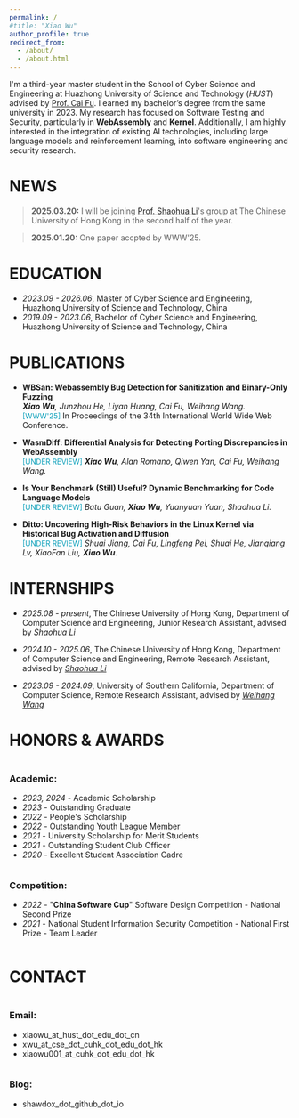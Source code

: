 ```yaml
---
permalink: /
#title: "Xiao Wu"
author_profile: true
redirect_from: 
  - /about/
  - /about.html
---
```

I'm a third-year master student in the School of Cyber Science and Engineering at Huazhong University of Science and Technology (*HUST*) advised by [Prof. Cai Fu](http://faculty.hust.edu.cn/fucai/zh_CN/index.htm). I earned my bachelor’s degree from the same university in 2023.
My research has focused on Software Testing and Security, particularly in **WebAssembly** and **Kernel**. Additionally, I am highly interested in the integration of existing AI technologies, including large language models and reinforcement learning, into software engineering and security research.

# NEWS
> **2025.03.20:** I will be joining [Prof. Shaohua Li](https://shao-hua-li.github.io/)'s group at The Chinese University of Hong Kong in the second half of the year.

>**2025.01.20:** One paper accpted by WWW'25.

# EDUCATION
- *2023.09 - 2026.06*, Master of Cyber Science and Engineering, Huazhong University of Science and Technology, China
- *2019.09 - 2023.06*, Bachelor of Cyber Science and Engineering, Huazhong University of Science and Technology, China

# PUBLICATIONS
- **WBSan: Webassembly Bug Detection for Sanitization and Binary-Only Fuzzing**
<br>***Xiao Wu**, Junzhou He, Liyan Huang, Cai Fu, Weihang Wang.* 
<br><font color="#069eb9" size="2">[WWW'25]</font> In Proceedings of the 34th International World Wide Web Conference.

- **WasmDiff: Differential Analysis for Detecting Porting Discrepancies in WebAssembly**
<br><font color="#069eb9" size="2">[UNDER REVIEW]</font> ***Xiao Wu**, Alan Romano, Qiwen Yan, Cai Fu, Weihang Wang.* 
<!--In Proceedings of the 48th International Conference on Software Engineering. -->

- **Is Your Benchmark (Still) Useful? Dynamic Benchmarking for Code Language Models**
<br><font color="#069eb9" size="2">[UNDER REVIEW]</font> *Batu Guan, **Xiao Wu**, Yuanyuan Yuan, Shaohua Li.*
<!--In Proceedings of the 42st International Conference on Machine Learning.-->

- **Ditto: Uncovering High-Risk Behaviors in the Linux Kernel via Historical Bug Activation and Diffusion**
<br><font color="#069eb9" size="2">[UNDER REVIEW]</font> *Shuai Jiang, Cai Fu, Lingfeng Pei, Shuai He, Jianqiang Lv, XiaoFan Liu, **Xiao Wu**.*
<!--In Proceedings of the 34th USENIX Security Symposium.-->

<div style="display:none">
# :bookmark_tabs: Internships
- *2024.10 - now*     Remote Research Assistant, The Chinese University of Hong Kong, advised by [Prof. Shaohua Li](https://shao-hua-li.github.io/)
- *2023.09 - 2024.09* Remote Research Assistant, University of Southern California, advised by [Prof. Weihang Wang](https://weihang-wang.github.io/#)
</div>

# INTERNSHIPS
- *2025.08 - present*, The Chinese University of Hong Kong, Department of Computer Science and Engineering, Junior Research Assistant, advised by *[Shaohua Li](https://shao-hua-li.github.io/)*

- *2024.10 - 2025.06*, The Chinese University of Hong Kong, Department of Computer Science and Engineering, Remote Research Assistant, advised by *[Shaohua Li](https://shao-hua-li.github.io/)*

- *2023.09 - 2024.09*, University of Southern California, Department of Computer Science, Remote Research Assistant, advised by *[Weihang Wang](https://weihang-wang.github.io/#)*

# HONORS & AWARDS
<div style="display: flex; flex-wrap: wrap;">
  <div style="flex: 1; min-width: 250px; margin-right: 40px;">
    <h3>Academic:</h3>
    <ul>
      <li><em>2023, 2024</em> - Academic Scholarship</li>
      <li><em>2023</em> - Outstanding Graduate</li>
      <li><em>2022</em> - People's Scholarship</li>
      <li><em>2022</em> - Outstanding Youth League Member</li>
      <li><em>2021</em> - University Scholarship for Merit Students</li>
      <li><em>2021</em> - Outstanding Student Club Officer</li>
      <li><em>2020</em> - Excellent Student Association Cadre</li>
    </ul>
  </div>
  <div style="flex: 1; min-width: 250px;">
    <h3>Competition:</h3>
    <ul>
      <li><em>2022</em> - "<strong>China Software Cup</strong>" Software Design Competition - National Second Prize</li>
      <li><em>2021</em> - National Student Information Security Competition - National First Prize - Team Leader</li>
    </ul>
  </div>
</div>

# CONTACT

<div style="display: flex; flex-wrap: wrap;">
  <div style="flex: 1; min-width: 250px; margin-right: 40px;">
    <h3>Email:</h3>
    <ul>
      <li>xiaowu_at_hust_dot_edu_dot_cn</li>
      <li>xwu_at_cse_dot_cuhk_dot_edu_dot_hk</li>
      <li>xiaowu001_at_cuhk_dot_edu_dot_hk</li>
    </ul>
  </div>
  <div style="flex: 1; min-width: 250px;">
    <h3>Blog:</h3>
    <ul>
      <li>shawdox_dot_github_dot_io</li>
    </ul>
  </div>
</div>